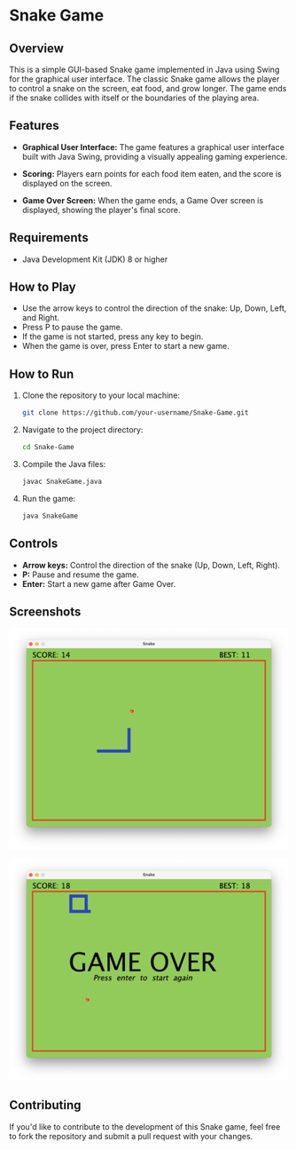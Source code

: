# Snake Game

## Overview

This is a simple GUI-based Snake game implemented in Java using Swing for the graphical user interface. The classic Snake game allows the player to control a snake on the screen, eat food, and grow longer. The game ends if the snake collides with itself or the boundaries of the playing area.

## Features

- **Graphical User Interface:** The game features a graphical user interface built with Java Swing, providing a visually appealing gaming experience.
  
- **Scoring:** Players earn points for each food item eaten, and the score is displayed on the screen.

- **Game Over Screen:** When the game ends, a Game Over screen is displayed, showing the player's final score.

## Requirements

- Java Development Kit (JDK) 8 or higher

## How to Play
- Use the arrow keys to control the direction of the snake: Up, Down, Left, and Right.
- Press P to pause the game.
- If the game is not started, press any key to begin.
- When the game is over, press Enter to start a new game.

## How to Run

1. Clone the repository to your local machine:

   ```bash
   git clone https://github.com/your-username/Snake-Game.git
   ```

2. Navigate to the project directory:

   ```bash
   cd Snake-Game
   ```

3. Compile the Java files:

   ```bash
   javac SnakeGame.java
   ```

4. Run the game:

   ```bash
   java SnakeGame
   ```

## Controls

- **Arrow keys:** Control the direction of the snake (Up, Down, Left, Right).
- **P:** Pause and resume the game.
- **Enter:** Start a new game after Game Over.

## Screenshots

![Gameplay](Screenshot/gameplay.png)

![Game Over](Screenshot/game_over.png)

## Contributing

If you'd like to contribute to the development of this Snake game, feel free to fork the repository and submit a pull request with your changes.
